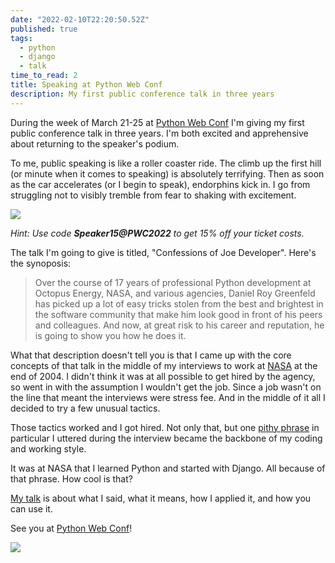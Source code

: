 ```yaml
---
date: "2022-02-10T22:20:50.52Z"
published: true
tags:
  - python
  - django
  - talk
time_to_read: 2
title: Speaking at Python Web Conf
description: My first public conference talk in three years
---
```


During the week of March 21-25 at [Python Web Conf](https://2022.pythonwebconf.com) I'm giving my first public conference talk in three years.  I'm both excited and apprehensive about returning to the speaker's podium.

To me, public speaking is like a roller coaster ride. The climb up the first hill (or minute when it comes to speaking) is absolutely terrifying. Then as soon as the car accelerates (or I begin to speak), endorphins kick in. I go from struggling not to visibly tremble from fear to shaking with excitement.

[![](/images/PWC2022-daniel-roy-greenfeld.png)](https://2022.pythonwebconf.com/presentations/confessions-of-joe-developer)

*Hint: Use code **Speaker15@PWC2022** to get 15% off your ticket costs.*

The talk I'm going to give is titled, "Confessions of Joe Developer". Here's the synoposis: 

> Over the course of 17 years of professional Python development at Octopus Energy, NASA, and various agencies, Daniel Roy Greenfeld has picked up a lot of easy tricks stolen from the best and brightest in the software community that make him look good in front of his peers and colleagues. And now, at great risk to his career and reputation, he is going to show you how he does it.

What that description doesn't tell you is that I came up with the core concepts of that talk in the middle of my interviews to work at [NASA](https://www.nasa.gov/) at the end of 2004. I didn't think it was at all possible to get hired by the agency, so went in with the assumption I wouldn't get the job. Since a job wasn't on the line that meant the interviews were stress fee. And in the middle of it all I decided to try a few unusual tactics. 

Those tactics worked and I got hired. Not only that, but one [pithy phrase](https://www.vocabulary.com/dictionary/pithy) in particular I uttered during the interview became the backbone of my coding and working style.

It was at NASA that I learned Python and started with Django. All because of that phrase. How cool is that?

[My talk](https://2022.pythonwebconf.com/presentations/confessions-of-joe-developer) is about what I said, what it means, how I applied it, and how you can use it.

See you at [Python Web Conf](https://2022.pythonwebconf.com)! 

[![](/images/2022.pythonwebconf.png)](https://2022.pythonwebconf.com)